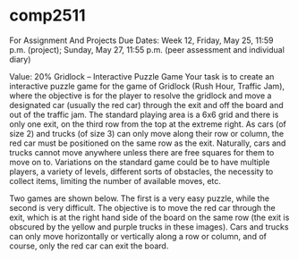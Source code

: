 # comp2511
For Assignment And Projects 
Due Dates: Week 12, Friday, May 25, 11:59 p.m. (project); Sunday, May 27, 11:55 p.m. (peer assessment and individual diary)

Value: 20%
Gridlock – Interactive Puzzle Game
Your task is to create an interactive puzzle game for the game of Gridlock (Rush Hour, Traffic Jam), where the objective is for the player to resolve the gridlock and move a designated car (usually the red car) through the exit and off the board and out of the traffic jam. The standard playing area is a 6x6 grid and there is only one exit, on the third row from the top at the extreme right. As cars (of size 2) and trucks (of size 3) can only move along their row or column, the red car must be positioned on the same row as the exit. Naturally, cars and trucks cannot move anywhere unless there are free squares for them to move on to. Variations on the standard game could be to have multiple players, a variety of levels, different sorts of obstacles, the necessity to collect items, limiting the number of available moves, etc.

Two games are shown below. The first is a very easy puzzle, while the second is very difficult. The objective is to move the red car through the exit, which is at the right hand side of the board on the same row (the exit is obscured by the yellow and purple trucks in these images). Cars and trucks can only move horizontally or vertically along a row or column, and of course, only the red car can exit the board.
